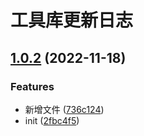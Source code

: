 # 工具库更新日志

## [1.0.2](https://gitee.com/cyq13/cz-utils/compare/2fbc4f5f2e008c7fdf4eebd49e15d5faddf7cfc9...v1.0.2) (2022-11-18)


### Features

* 新增文件 ([736c124](https://gitee.com/cyq13/cz-utils/commit/736c124e93bfa495ff8a9cfef50e26cd89105400))
* init ([2fbc4f5](https://gitee.com/cyq13/cz-utils/commit/2fbc4f5f2e008c7fdf4eebd49e15d5faddf7cfc9))



